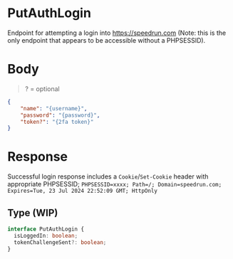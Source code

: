 # PutAuthLogin

Endpoint for attempting a login into https://speedrun.com (Note: this is the only endpoint that appears to be accessible without a PHPSESSID).

# Body

> ? = optional

```json
{
	"name": "{username}",
	"password": "{password}",
	"token?": "{2fa token}"
}
```

# Response

Successful login response includes a `Cookie`/`Set-Cookie` header with appropriate PHPSESSID;
`PHPSESSID=xxxx; Path=/; Domain=speedrun.com; Expires=Tue, 23 Jul 2024 22:52:09 GMT; HttpOnly`

## Type (WIP)


```typescript
interface PutAuthLogin {
  isLoggedIn: boolean;
  tokenChallengeSent?: boolean;
}
```